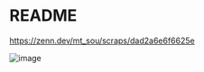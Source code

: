 # README

https://zenn.dev/mt_sou/scraps/dad2a6e6f6625e

![image](https://github.com/kakeruAoyama/todo_sample/assets/64327383/8a243758-7c22-4f6d-82fd-78ac410e142c)

